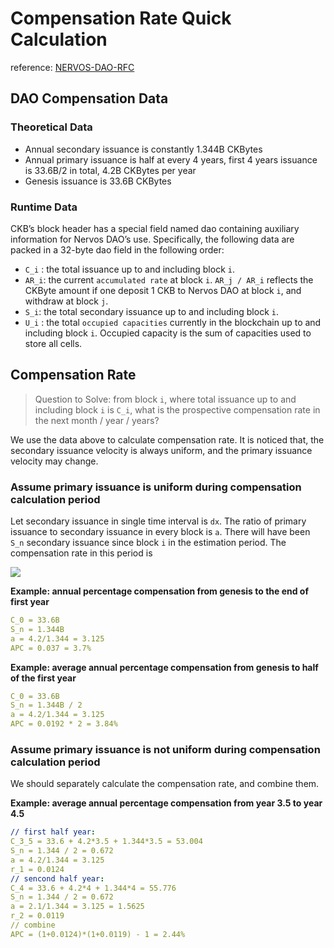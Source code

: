 # Compensation Rate Quick Calculation

reference: [NERVOS-DAO-RFC](https://github.com/nervosnetwork/rfcs/blob/2aa14e142397570778f300468de2bb427e485507/rfcs/0000-dao-deposit-withdraw/0000-dao-deposit-withdraw.md)

## DAO Compensation Data

### Theoretical Data

- Annual secondary issuance is constantly 1.344B CKBytes
- Annual primary issuance is half at every 4 years, first 4 years issuance is 33.6B/2 in total, 4.2B CKBytes per year
- Genesis issuance is 33.6B CKBytes

### Runtime Data

CKB’s block header has a special field named dao containing auxiliary information for Nervos DAO’s use. Specifically, the following data are packed in a 32-byte dao field in the following order:

- `C_i` : the total issuance up to and including block `i`.
- `AR_i`: the current `accumulated rate` at block `i`. `AR_j / AR_i` reflects the CKByte amount if one deposit 1 CKB to Nervos DAO at block `i`, and withdraw at block `j`.
- `S_i`: the total secondary issuance up to and including block `i`.
- `U_i` : the total `occupied capacities` currently in the blockchain up to and including block `i`. Occupied capacity is the sum of capacities used to store all cells.

## Compensation Rate

> Question to Solve: from block `i`, where total issuance up to and including block `i` is `C_i`, what is the prospective compensation rate in the next month / year / years?

We use the data above to calculate compensation rate. It is noticed that, the secondary issuance velocity is always uniform, and the primary issuance velocity may change.

### Assume primary issuance is uniform during compensation calculation period

Let secondary issuance in single time interval is `dx`. The ratio of primary issuance to secondary issuance in every block is `a`. There will have been `S_n` secondary issuance since block `i` in the estimation period. The compensation rate in this period is

![](http://latex.codecogs.com/gif.latex?\\prod^{S_n}\\left(1+\\frac{dx}{C_i+(\\alpha+1)x}\\right)-1\\approx\\int_{0}^{S_n}\\frac{dx}{C_i+(\\alpha+1)x}=\\frac{\\ln{((\\alpha+1)S_n+C_i)}-\\ln{C_i}}{(\\alpha+1)})

**Example: annual percentage compensation from genesis to the end of first year**
```yml
C_0 = 33.6B
S_n = 1.344B
a = 4.2/1.344 = 3.125
APC = 0.037 = 3.7%
```

**Example: average annual percentage compensation from genesis to half of the first year**
```yml
C_0 = 33.6B
S_n = 1.344B / 2
a = 4.2/1.344 = 3.125
APC = 0.0192 * 2 = 3.84%
```

### Assume primary issuance is not uniform during compensation calculation period

We should separately calculate the compensation rate, and combine them.

**Example: average annual percentage compensation from year 3.5 to year 4.5**
```yml
// first half year:
C_3_5 = 33.6 + 4.2*3.5 + 1.344*3.5 = 53.004
S_n = 1.344 / 2 = 0.672
a = 4.2/1.344 = 3.125
r_1 = 0.0124
// sencond half year:
C_4 = 33.6 + 4.2*4 + 1.344*4 = 55.776
S_n = 1.344 / 2 = 0.672
a = 2.1/1.344 = 3.125 = 1.5625
r_2 = 0.0119
// combine
APC = (1+0.0124)*(1+0.0119) - 1 = 2.44%
```

